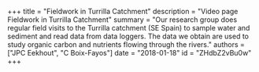 +++
title = "Fieldwork in Turrilla Catchment"
description = "Video page Fieldwork in Turrilla Catchment"
summary = "Our research group does regular field visits to the Turrilla catchment (SE Spain) to sample water and sediment and read data from data loggers. The data we obtain are used to study organic carbon and nutrients flowing through the rivers."
authors = ["JPC Eekhout", "C Boix-Fayos"]
date = "2018-01-18"
id = "ZHdbZ2vBu0w"
+++

